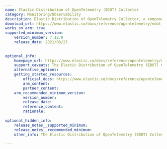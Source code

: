 ```yaml
---
name: Elastic Distribution of OpenTelemetry (EDOT) Collector
category: Monitoring/Observability
description: Elastic Distribution of OpenTelemetry Collector, a component of EDOT, is Elastic’s open-source distribution of the OpenTelemetry Collector, providing production-ready components for collecting, processing, and exporting observability data in Agent or Gateway modes.
download_url: https://www.elastic.co/docs/reference/opentelemetry/edot-collector/download
works_on_arm: true
supported_minimum_version:
    version_number: 7.12.0
    release_date: 2021/03/23
 
 
optional_info:
    homepage_url: https://www.elastic.co/docs/reference/opentelemetry/edot-collector
    support_caveats: The Elastic Distribution of OpenTelemetry (EDOT) Collector is embedded in the Elastic Agent package as a separate binary that invokes OpenTelemetry Collector components.
    alternative_options:
    getting_started_resources:
        official_docs: https://www.elastic.co/docs/reference/opentelemetry/edot-collector/config/
        arm_content:
        partner_content:
    arm_recommended_minimum_version:
        version_number:
        release_date:
        reference_content:
        rationale:
 
optional_hidden_info:
    release_notes__supported_minimum:
    release_notes__recommended_minimum:
    other_info: The Elastic Distribution of OpenTelemetry (EDOT) Collector is embedded in the Elastic Agent package as a separate binary that invokes OpenTelemetry Collector components. Elastic agent started rolling out Linux/Arm64 artifacts from version 7.12.0 onwards.
 
---
```

